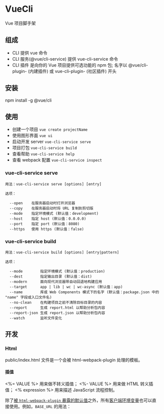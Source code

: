 # VueCli

Vue 项目脚手架

## 组成

- CLI 提供 vue 命令
- CLI 服务(@vue/cli-service) 提供 vue-cli-service 命令
- CLI 插件 是向你的 Vue 项目提供可选功能的 npm 包; 名字以 @vue/cli-plugin- (内建插件) 或 vue-cli-plugin- (社区插件) 开头

## 安装

npm install -g @vue/cli

## 使用

- 创建一个项目 `vue create projectName`
- 使用图形界面 `vue ui`
- 启动开发 server `vue-cli-service serve`
- 项目打包 `vue-cli-service build`
- 查看帮助 `vue-cli-service help `
- 查看 webpack 配置 `vue-cli-service inspect`

### vue-cli-service serve

```shell
用法：vue-cli-service serve [options] [entry]

选项：

  --open    在服务器启动时打开浏览器
  --copy    在服务器启动时将 URL 复制到剪切版
  --mode    指定环境模式 (默认值：development)
  --host    指定 host (默认值：0.0.0.0)
  --port    指定 port (默认值：8080)
  --https   使用 https (默认值：false)
```

### vue-cli-service build

```
用法：vue-cli-service build [options] [entry|pattern]

选项：

  --mode        指定环境模式 (默认值：production)
  --dest        指定输出目录 (默认值：dist)
  --modern      面向现代浏览器带自动回退地构建应用
  --target      app | lib | wc | wc-async (默认值：app)
  --name        库或 Web Components 模式下的名字 (默认值：package.json 中的 "name" 字段或入口文件名)
  --no-clean    在构建项目之前不清除目标目录的内容
  --report      生成 report.html 以帮助分析包内容
  --report-json 生成 report.json 以帮助分析包内容
  --watch       监听文件变化
```

## 开发

### Html
public/index.html 文件是一个会被 html-webpack-plugin 处理的模板。
#### 插值
<%= VALUE %> 用来做不转义插值；
<%- VALUE %> 用来做 HTML 转义插值；
<% expression %> 用来描述 JavaScript 流程控制。

<p>除了<a href="https://github.com/jantimon/html-webpack-plugin#writing-your-own-templates" target="_blank" rel="noopener noreferrer">被 <code>html-webpack-plugin</code> 暴露的默认值</a>之外，所有<a href="./mode-and-env.html#using-env-variables-in-client-side-code">客户端环境变量</a>也可以直接使用。例如，<code>BASE_URL</code> 的用法：</p>